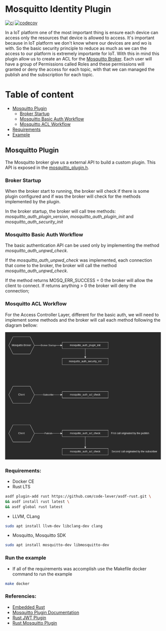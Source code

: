 # Mosquitto Identity Plugin

[![ci](https://github.com/tointernet/mosquitto.identity.plugin/actions/workflows/ci.yml/badge.svg)](https://github.com/tointernet/mosquitto.identity.plugin/actions/workflows/ci.yml) [![codecov](https://codecov.io/gh/tointernet/mosquitto.identity.plugin/branch/main/graph/badge.svg?token=X9L45YZD95)](https://codecov.io/gh/tointernet/mosquitto.identity.plugin)

In a IoT platform one of the most important thing is ensure each device can access only the resources that device is allowed to access.
It's important because in IoT platform we don't know where our devices are and wo is with. So the basic security principle to reduce as much as we can
the access to our platform is extremely importante for IoT. With this in mind this plugin allow us to create an ACL for the [Mosquitto Broker](https://mosquitto.org/). Each user will have a group
of Permissions called Roles and these permissions will granted or deny the access for each topic, with that we can managed the publish and the subscription for each topic.

# Table of content

- [Mosquitto Plugin](#mosquitto-plugin)
  - [Broker Startup](#broker-startup)
  - [Mosquitto Basic Auth Workflow](#mosquitto-basic-auth-workflow)
  - [Mosquitto ACL Workflow](#mosquitto-acl-workflow)
- [Requirements](#requirements)
- [Example](#run-the-example)

## Mosquitto Plugin

The Mosquitto broker give us a external API to build a custom plugin. This API is exposed in the [mosquitto_plugin.h](https://mosquitto.org/api/files/mosquitto_plugin-h.html).

### Broker Startup

When the broker start to running, the broker will check if there is some plugin configured and if was the broker will check for the methods implemented by the plugin.

In the broker startup, the broker will call tree methods: *mosquitto_auth_plugin_version*, *mosquitto_auth_plugin_init* and *mosquitto_auth_security_init*

### Mosquitto Basic Auth Workflow

The basic authentication API can be used only by implementing the method *mosquitto_auth_unpwd_check*.

If the *mosquitto_auth_unpwd_check* was implemented, each connection that come to the broker, the broker will call the method *mosquitto_auth_unpwd_check*.

If the method returns MOSQ_ERR_SUCCESS = 0 the broker will allow the client to connect. If returns anything > 0 the broker will deny the connection;

### Mosquitto ACL Workflow

For the Access Controller Layer, different for the basic auth, we will need to implement some methods and the broker will call each method following the diagram bellow:

<div align="center">
<img src="./docs/flow.png" />
</div>

### Requirements:
- Docker CE
- Rust LTS
```bash
asdf plugin-add rust https://github.com/code-lever/asdf-rust.git \
&& asdf install rust latest \
&& asdf global rust latest
```
- LLVM, CLang
```bash
sudo apt install llvm-dev libclang-dev clang
```
- Mosquitto, Mosquitto SDK
```bash
sudo apt install mosquitto-dev libmosquitto-dev
```

### Run the example
- If all of the requirements was accomplish use the Makefile docker command to run the example
```bash 
make docker 
```

### Referencies:
- [Embedded Rust](https://docs.rust-embedded.org/book/interoperability/rust-with-c.html)
- [Mosquitto Plugin Documentation](https://mosquitto.org/api/files/mosquitto_plugin-h.html)
- [Rust JWT Plugin](https://github.com/wiomoc/mosquitto-jwt-auth)
- [Rust Mosquitto Plugin](https://github.com/TotalKrill/mosquitto_plugin)